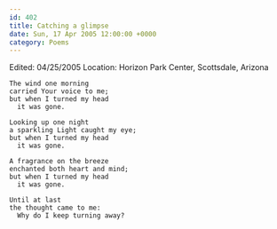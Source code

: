 ```yaml
---
id: 402
title: Catching a glimpse
date: Sun, 17 Apr 2005 12:00:00 +0000
category: Poems
---
```


Edited: 04/25/2005
Location: Horizon Park Center, Scottsdale, Arizona

    The wind one morning  
    carried Your voice to me;  
    but when I turned my head  
      it was gone.

    Looking up one night  
    a sparkling Light caught my eye;  
    but when I turned my head  
      it was gone.

    A fragrance on the breeze  
    enchanted both heart and mind;  
    but when I turned my head  
      it was gone.

    Until at last  
    the thought came to me:  
      Why do I keep turning away?


